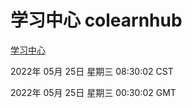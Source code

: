 # 学习中心 colearnhub
[学习中心](http://59.174.24.182:56308/colearnhub/)

2022年 05月 25日 星期三 08:30:02 CST

2022年 05月 25日 星期三 00:30:02 GMT
